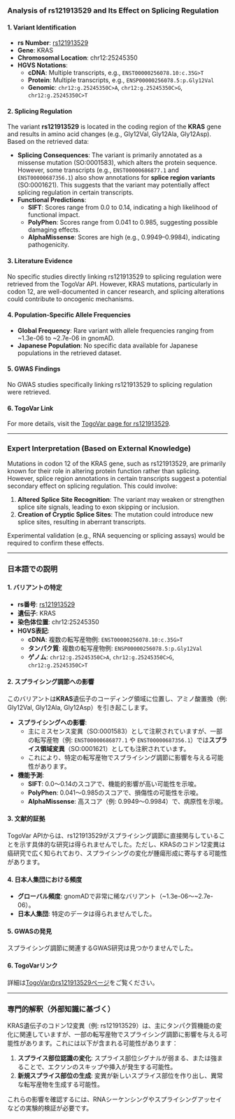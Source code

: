 ### Analysis of rs121913529 and Its Effect on Splicing Regulation

#### 1. Variant Identification
- **rs Number**: [rs121913529](https://identifiers.org/dbsnp/rs121913529)
- **Gene**: KRAS
- **Chromosomal Location**: chr12:25245350
- **HGVS Notations**:
  - **cDNA**: Multiple transcripts, e.g., `ENST00000256078.10:c.35G>T`
  - **Protein**: Multiple transcripts, e.g., `ENSP00000256078.5:p.Gly12Val`
  - **Genomic**: `chr12:g.25245350C>A`, `chr12:g.25245350C>G`, `chr12:g.25245350C>T`

#### 2. Splicing Regulation
The variant **rs121913529** is located in the coding region of the **KRAS** gene and results in amino acid changes (e.g., Gly12Val, Gly12Ala, Gly12Asp). Based on the retrieved data:
- **Splicing Consequences**: The variant is primarily annotated as a missense mutation (SO:0001583), which alters the protein sequence. However, some transcripts (e.g., `ENST00000686877.1` and `ENST00000687356.1`) also show annotations for **splice region variants** (SO:0001621). This suggests that the variant may potentially affect splicing regulation in certain transcripts.
- **Functional Predictions**:
  - **SIFT**: Scores range from 0.0 to 0.14, indicating a high likelihood of functional impact.
  - **PolyPhen**: Scores range from 0.041 to 0.985, suggesting possible damaging effects.
  - **AlphaMissense**: Scores are high (e.g., 0.9949–0.9984), indicating pathogenicity.

#### 3. Literature Evidence
No specific studies directly linking rs121913529 to splicing regulation were retrieved from the TogoVar API. However, KRAS mutations, particularly in codon 12, are well-documented in cancer research, and splicing alterations could contribute to oncogenic mechanisms.

#### 4. Population-Specific Allele Frequencies
- **Global Frequency**: Rare variant with allele frequencies ranging from ~1.3e-06 to ~2.7e-06 in gnomAD.
- **Japanese Population**: No specific data available for Japanese populations in the retrieved dataset.

#### 5. GWAS Findings
No GWAS studies specifically linking rs121913529 to splicing regulation were retrieved.

#### 6. TogoVar Link
For more details, visit the [TogoVar page for rs121913529](https://togovar.org/variant/rs121913529).

---

### Expert Interpretation (Based on External Knowledge)
Mutations in codon 12 of the KRAS gene, such as rs121913529, are primarily known for their role in altering protein function rather than splicing. However, splice region annotations in certain transcripts suggest a potential secondary effect on splicing regulation. This could involve:
1. **Altered Splice Site Recognition**: The variant may weaken or strengthen splice site signals, leading to exon skipping or inclusion.
2. **Creation of Cryptic Splice Sites**: The mutation could introduce new splice sites, resulting in aberrant transcripts.

Experimental validation (e.g., RNA sequencing or splicing assays) would be required to confirm these effects.

---

### 日本語での説明

#### 1. バリアントの特定
- **rs番号**: [rs121913529](https://identifiers.org/dbsnp/rs121913529)
- **遺伝子**: KRAS
- **染色体位置**: chr12:25245350
- **HGVS表記**:
  - **cDNA**: 複数の転写産物例: `ENST00000256078.10:c.35G>T`
  - **タンパク質**: 複数の転写産物例: `ENSP00000256078.5:p.Gly12Val`
  - **ゲノム**: `chr12:g.25245350C>A`, `chr12:g.25245350C>G`, `chr12:g.25245350C>T`

#### 2. スプライシング調節への影響
このバリアントは**KRAS**遺伝子のコーディング領域に位置し、アミノ酸置換（例: Gly12Val, Gly12Ala, Gly12Asp）を引き起こします。
- **スプライシングへの影響**:
  - 主にミスセンス変異（SO:0001583）として注釈されていますが、一部の転写産物（例: `ENST00000686877.1` や `ENST00000687356.1`）では**スプライス領域変異**（SO:0001621）としても注釈されています。
  - これにより、特定の転写産物でスプライシング調節に影響を与える可能性があります。
- **機能予測**:
  - **SIFT**: 0.0～0.14のスコアで、機能的影響が高い可能性を示唆。
  - **PolyPhen**: 0.041～0.985のスコアで、損傷性の可能性を示唆。
  - **AlphaMissense**: 高スコア（例: 0.9949～0.9984）で、病原性を示唆。

#### 3. 文献的証拠
TogoVar APIからは、rs121913529がスプライシング調節に直接関与していることを示す具体的な研究は得られませんでした。ただし、KRASのコドン12変異は癌研究で広く知られており、スプライシングの変化が腫瘍形成に寄与する可能性があります。

#### 4. 日本人集団における頻度
- **グローバル頻度**: gnomADで非常に稀なバリアント（~1.3e-06～~2.7e-06）。
- **日本人集団**: 特定のデータは得られませんでした。

#### 5. GWASの発見
スプライシング調節に関連するGWAS研究は見つかりませんでした。

#### 6. TogoVarリンク
詳細は[TogoVarのrs121913529ページ](https://togovar.org/variant/rs121913529)をご覧ください。

---

### 専門的解釈（外部知識に基づく）
KRAS遺伝子のコドン12変異（例: rs121913529）は、主にタンパク質機能の変化に関連していますが、一部の転写産物でスプライシング調節に影響を与える可能性があります。これには以下が含まれる可能性があります：
1. **スプライス部位認識の変化**: スプライス部位シグナルが弱まる、または強まることで、エクソンのスキップや挿入が発生する可能性。
2. **新規スプライス部位の生成**: 変異が新しいスプライス部位を作り出し、異常な転写産物を生成する可能性。

これらの影響を確認するには、RNAシーケンシングやスプライシングアッセイなどの実験的検証が必要です。